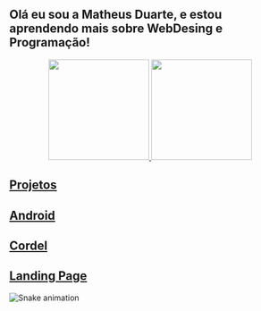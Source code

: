## Olá eu sou a Matheus Duarte, e estou aprendendo mais sobre WebDesing e Programação!
<div align="center">
  <a href="https://github.com/maxthexus">
  <img height="180em" src="https://github-readme-stats.vercel.app/api?username=maxthexus&show_icons=true&theme=highcontrast&include_all_commits=true&count_private=true"/>
  <img height="180em" src="https://github-readme-stats.vercel.app/api/top-langs/?username=maxthexus&layout=compact&langs_count=7&theme=highcontrast"/>
</div>

<div>

## Projetos


<h2><a target="_blank" href="https://maxthexus.github.io/ANDROID/">Android</a></h2>
<h2><a target="_blank" href="https://maxthexus.github.io/ANDROID/">Cordel</a></h2>
<h2><a target="_blank" href="https://maxthexus.github.io/ANDROID/">Landing Page</a></h2>

</div>

<div> 

 
  ![Snake animation](https://github.com/maxthexus/maxthexus/blob/output/github-contribution-grid-snake.svg)
 
</div>
